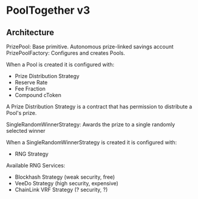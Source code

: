 # PoolTogether v3

## Architecture

PrizePool: Base primitive.  Autonomous prize-linked savings account
PrizePoolFactory: Configures and creates Pools.

When a Pool is created it is configured with:
- Prize Distribution Strategy
- Reserve Rate
- Fee Fraction
- Compound cToken

A Prize Distribution Strategy is a contract that has permission to distribute a Pool's prize.

SingleRandomWinnerStrategy: Awards the prize to a single randomly selected winner

When a SingleRandomWinnerStrategy is created it is configured with:
- RNG Strategy

Available RNG Services:

- Blockhash Strategy (weak security, free)
- VeeDo Strategy (high security, expensive)
- ChainLink VRF Strategy (? security, ?)
